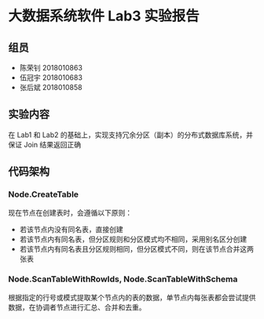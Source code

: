 # 大数据系统软件 Lab3 实验报告

## 组员
+ 陈荣钊 2018010863
+ 伍冠宇 2018010683
+ 张后斌 2018010858

## 实验内容
在 Lab1 和 Lab2 的基础上，实现支持冗余分区（副本）的分布式数据库系统，并保证 Join 结果返回正确

## 代码架构
### Node.CreateTable
现在节点在创建表时，会遵循以下原则：

+ 若该节点内没有同名表，直接创建
+ 若该节点内有同名表，但分区规则和分区模式均不相同，采用别名区分创建
+ 若该节点内有同名表且分区规则相同，但分区模式不同，则在该节点合并这两张表

### Node.ScanTableWithRowIds, Node.ScanTableWithSchema
根据指定的行号或模式提取某个节点内的表的数据，单节点内每张表都会尝试提供数据，在协调者节点进行汇总、合并和去重。

